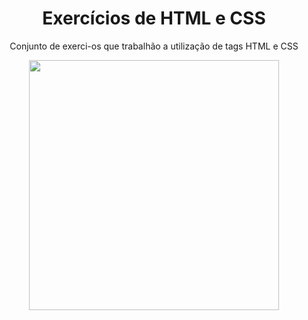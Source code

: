 <h1 align="center">Exercícios de HTML e CSS</h1>
<p align="center">Conjunto de exerci-os que trabalhão a utilização de tags HTML e CSS</p>
<div align="center">
<img src="https://user-images.githubusercontent.com/43679743/210281327-dd53b6b4-5a75-467d-b93f-0e1ee68592ec.jpg" width="400px" />
</div>
